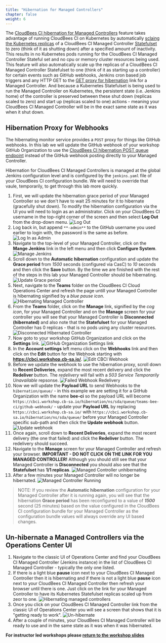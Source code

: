 ```yaml
---
title: "Hibernation for Managed Controllers"
chapter: false
weight: 6
---
```


The [CloudBees CI hibernation for Managed Controllers](https://docs.cloudbees.com/docs/cloudbees-core/latest/cloud-admin-guide/managing-masters#_hibernation_in_managed_masters) feature takes advantage of running CloudBees CI on Kubernetes by automatically [sclaing the Kubernetes replicas](https://kubernetes.io/docs/tutorials/stateful-application/basic-stateful-set/#scaling-a-statefulset) of a CloudBees CI Managed Controller [Statefulset](https://kubernetes.io/docs/tutorials/stateful-application/basic-stateful-set/) to zero (think of it as shutting down) after a specified amount of inactivity. This results in no Kubernetes pods running for the CloudBees CI Managed Controller Stateful set and no cpu or memory cluster resources being used. This feature will also automatically scale up the replicas of a CloudBees CI Managed Controller Statefulset to one (think of it as starting up a controller) for certain events such as GitHub webhooks, Jenkins cron based job triggers and any HTTP GET to the [GET proxy for hibernation](https://docs.cloudbees.com/docs/cloudbees-ci/latest/cloud-admin-guide/managing-masters#_get_proxy_for_hibernation) link for a Managed Controller. And because a Kubernetes Statefulset is being used to run the Managed Controller on Kubernetes, the persistent state (i.e. Jenkins home) of the controller is preserved between these shut down (replicas scaled to zero) and start up (replicas scaled to one) actions - meaning your CloudBees CI Managed Controller will be in the exact same state as it was when it shut down.

## Hibernation Proxy for Webhooks

The hibernating monitor service provides a `POST` proxy for things like GitHub webhooks. In this lab we will update the GitHub webhook of your workshop GitHub Organization to use the [CloudBees CI hibernation POST queue endpoint](https://docs.cloudbees.com/docs/cloudbees-ci/latest/cloud-admin-guide/managing-masters#post-queue-github) instead of the GitHub webhook posting directly to your Managed Controller. 

Hibernation for CloudBees CI Managed Controllers is managed at the global Jenkins configuration level and is configured by the `jenkins.yaml` file of your CloudBees CI configuration bundle. We will need to override that vaule, temporarily, to get through this lab more quickly.

1. First, we will update the hibernation grace period of your Managed Controller so we don't have to wait 25 minutes for it to hibernate (gracefully shut down). To modify the hibernation configuration via the UI you will need to login as an administrator. Click on your CloudBees CI username in the top-right corner of the screen and then select **Log Out** from the drop-down menu. ![Log Out](log-out.png?width=50pc)
2. Log back in, but append `**-admin**` to the GitHub username you used earlier to login with, the password is the same as before. ![Log In as Admin](log-in-admin.png?width=50pc) 
3. Navigate to the top-level of your Managed Controller, click on the **Mange Jenkins** link in the left menu and then click **Configure System**. ![Manage Jenkins](manage-jenkins.png?width=50pc)
4. Scroll down to the **Automatic hibernation** configuration and update the **Grace period** from *1500* seconds (configured via CasC) to *10* seconds and then click the **Save** button. By the time we are finished with the rest of the steps in this lab your Managed Controller should be hibernating. ![Update Grace period](update-grace-period.png?width=50pc)
5. Next, navigate to the **Teams** folder on the CloudBees CI Cloud Operations Center and refresh the page untill your Managed Controller is hibernating signified by a *blue pause icon*. ![Hibernating Managed Controller](hibernating-controller.png?width=50pc)
6. From the **Teams** folder, click on the **Manage** link, signified by the *cog icon*, for your Managed Controller and on the **Manage** screen for your controller you will see that your Managed Controller is **Disconnected (hibernated)** and also note that the **Statefulset** for your Managed Controller has 0 replicas - that is no pods using any cluster resources. ![Disconnected Hibernated Controller](disconnected-hibernated-controller.png?width=50pc)
7. Now goto to your workshop GitHub Organization and click on the **Settings** link. ![GitHub Organization Settings link](github-org-settings-link.png?width=50pc)
8. In the **Account settings** left menu click on the **Webhooks** link and then click on the **Edit** button for the Webhook starting with **https://cbci.workshop.cb-sa.io/**. ![Edit CBCI Webhook](edit-webhook-button.png?width=50pc)
9. Before we update the webhook to use the hibernation proxy, scroll down to **Recent Deliveries**, expand the most recent delivery and click the **Redeliver** button. The *redelivery* will fail with a *503 Service Temporarily Unavailable* repsonse. ![Failed Webhook Redelivery](failed-webhook-redelivery.png?width=50pc)
10. Now we will update the **Payload URL** to send Webhooks to the `hibernation/queue/` - in this example we are setting it for a GitHub Organization with the name **bee-ci** so the payload URL will become `https://cbci.workshop.cb-sa.io/hibernation/ns/sda/queue/teams-bee-ci/github-webhook/` - update your **Payload URL** by replacing `https://cbci.workshop.cb-sa.io/` with `https://cbci.workshop.cb-sa.io/hibernation/ns/sda/queue/` before your Managed Controller specific sub-path and then click the **Update webhook** button. ![Update webhook](update-webhook-url.png?width=50pc)
11. Once again, scroll down to **Recent Deliveries**, expand the most recent delivery (the one that failed) and click the **Redeliver** button. The redelivery should succeed. 
12. Navigate to the **Manage** screen for your Managed Controller and refresh your browser. **IMPORTANT - DO NOT CLICK ON THE LINK FOR YOU MANAGED CONTROLLER!** Although you should still see that your Managed Controller is **Disconnected** you should also see that the **Statefulset** has **1/1 replicas**. ![Managed Controller unhibernating](controller-unhibernating.png?width=50pc)
13.  After a few minutes your Managed Controller will no longer be hibernated. ![Managed Controller Running](controller-running.png?width=50pc)

>NOTE: If you review the **Automatic hibernation** configuration for your Managed Controller after it is running again, you will see that the hibernation **Grace period** has been reconfigured to a value of ***1500*** second (25 minutes) based on the value configured in the CloudBees CI configuration bundle for your Managed Controller as the configuration bundle values will always override any UI based changes.

## Un-hibernate a Managed Controllers via the Operations Center UI

1. Navigate to the classic UI of Operations Center and find your CloudBees CI Managed Controller (Jenkins instance) in the list of CloudBees CI Managed Controller - typically the only one listed. 
2. If there is a light blue **pause** icon next to your CloudBees CI Managed Controller then it is hibernating and if there is not a light blue **pause** icon next to your CloudBees CI Managed Controller then refresh your browser until there is one. Just click on the link for your Managed Controller to have its Kubernetes Statefulset replicas scaled up from zeor to one. ![Hibernating managed controllers](hibernating-controller-2.png?width=50pc)
3. Once you click on your CloudBees CI Managed Controller link from the classic UI of Operations Center you will see a screen that shows that it is "getting ready to work". ![Un-hibernate](unhibernate.png?width=50pc)
4. After a couple of minutes, your CloudBees CI Managed Controller will be ready to use and in the same state as it was when it was hibernated.

**For instructor led workshops please <a href="https://cloudbees-days.github.io/cloudbees-field-workshops/cloudbees-ci/#cbci-thanks">return to the workshop slides</a>**
